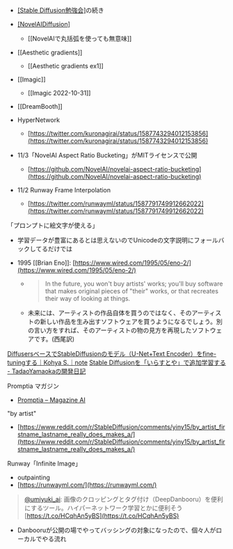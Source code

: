 

- [[Stable Diffusion勉強会]](2022-09-30)の続き

- [[NovelAIDiffusion]]([[NovelAI]])
    - [[NovelAIで丸括弧を使っても無意味]]
- [[Aesthetic gradients]]
    - [[Aesthetic gradients ex1]]
- [[Imagic]]
    - [[Imagic 2022-10-31]]
- [[DreamBooth]]

- HyperNetwork
    - [https://twitter.com/kuronagirai/status/1587743294012153856](https://twitter.com/kuronagirai/status/1587743294012153856)


- 11/3「NovelAI Aspect Ratio Bucketing」がMITライセンスで公開
    - [https://github.com/NovelAI/novelai-aspect-ratio-bucketing](https://github.com/NovelAI/novelai-aspect-ratio-bucketing)
- 11/2 Runway Frame Interpolation
    - [https://twitter.com/runwayml/status/1587791749912662022](https://twitter.com/runwayml/status/1587791749912662022)


「プロンプトに絵文字が使える」
- 学習データが豊富にあるとは思えないのでUnicodeの文字説明にフォールバックしてるだけでは



- 1995 [[Brian Eno]]: [https://www.wired.com/1995/05/eno-2/](https://www.wired.com/1995/05/eno-2/)
    - > In the future, you won't buy artists' works; you'll buy software that makes original pieces of "their" works, or that recreates their way of looking at things.
    - 未来には、アーティストの作品自体を買うのではなく、そのアーティストの新しい作品を生み出すソフトウェアを買うようになるでしょう。別の言い方をすれば、そのアーティストの物の見方を再現したソフトウェアです。(西尾訳)


[DiffusersベースでStableDiffusionのモデル（U-Net+Text Encoder）をfine-tuningする｜Kohya S.｜note](https://note.com/kohya_ss/n/n1269f1e1a54e)
[Stable Diffusionを「いらすとや」で追加学習する - TadaoYamaokaの開発日記](https://tadaoyamaoka.hatenablog.com/entry/2022/09/18/134024)

Promptia マガジン
- [Promptia – Magazine AI](https://www.promptia.art/)



"by artist"
- [https://www.reddit.com/r/StableDiffusion/comments/yiny15/by_artist_firstname_lastname_really_does_makes_a/](https://www.reddit.com/r/StableDiffusion/comments/yiny15/by_artist_firstname_lastname_really_does_makes_a/)

Runway「Infinite Image」
- outpainting
- [https://runwayml.com/](https://runwayml.com/)

> [@umiyuki_ai](https://twitter.com/umiyuki_ai/status/1586939910304714753): 画像のクロッピングとタグ付け（DeepDanbooru）を便利にするツール。ハイパーネットワーク学習とかに便利そう [https://t.co/HCqhAn5yBS](https://t.co/HCqhAn5yBS)
- Danbooruが公開の場でやってバッシングの対象になったので、個々人がローカルでやる流れ
